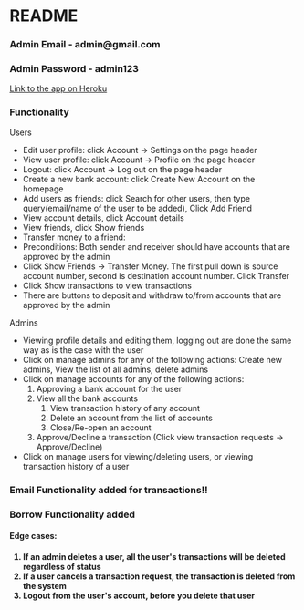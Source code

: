 # README

<h3>Admin Email - admin@gmail.com</h3>
<h3>Admin Password - admin123</h3>
<a href="https://new-test-app-123.herokuapp.com">Link to the app on Heroku</a>

<h3>Functionality</h3>

Users<br>
<ul>
<li>Edit user profile: click Account -> Settings on the page header</li>
<li>View user profile: click Account -> Profile on the page header</li>
<li>Logout: click Account -> Log out on the page header</li>

<li>Create a new bank account: click Create New Account on the homepage</li>
<li>Add users as friends: click Search for other users, then type query(email/name of the user to be added), Click Add Friend</li>
<li>View account details, click Account details</li>
<li>View friends, click Show friends</li>
<li>Transfer money to a friend:</li>
<li>Preconditions: Both sender and receiver should have accounts that are approved by the admin</li>
<li>Click Show Friends -> Transfer Money. The first pull down is source account number, second is destination account number. Click Transfer</li>
<li>Click Show transactions to view transactions</li>
<li>There are buttons to deposit and withdraw to/from accounts that are approved by the admin</li>
</ul>

Admins
<ul>
<li>Viewing profile details and editing them, logging out are done the same way as is the case with the user

<li>Click on manage admins for any of the following actions: Create new admins, View the list of all admins, delete admins
<li>Click on manage accounts for any of the following actions:
<ol>
<li>Approving a bank account for the user
<li>View all the bank accounts
  <ol>
    <li>View transaction history of any account
    <li>Delete an account from the list of accounts
    <li>Close/Re-open an account
  </ol>
<li>Approve/Decline a transaction (Click view transaction requests -> Approve/Decline)
</ol>

<li>Click on manage users for viewing/deleting users, or viewing transaction history of a user
</ul>


<h3>Email Functionality added for transactions!!</h3>
<h3>Borrow Functionality added</h3>
<h4>Edge cases:<h4>
<ol>
<li>If an admin deletes a user, all the user's transactions will be deleted regardless of status
<li>If a user cancels a transaction request, the transaction is deleted from the system
<li>Logout from the user's account, before you delete that user
</ol>
